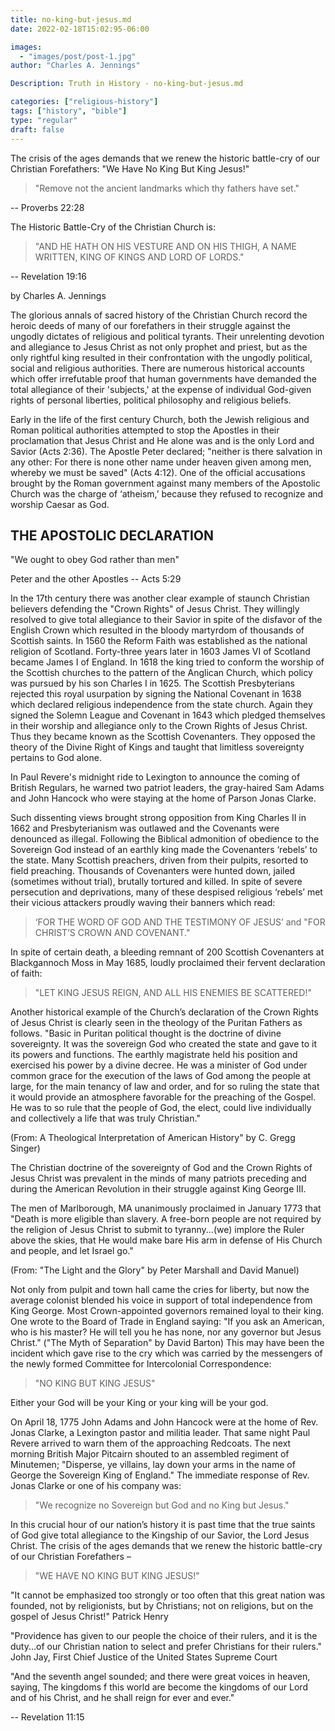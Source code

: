 ```yaml
---
title: no-king-but-jesus.md
date: 2022-02-18T15:02:95-06:00

images:
  - "images/post/post-1.jpg"
author: "Charles A. Jennings"

Description: Truth in History - no-king-but-jesus.md

categories: ["religious-history"]
tags: ["history", "bible"]
type: "regular"
draft: false
---
```


The crisis of the ages demands that we renew the historic battle-cry of our Christian Forefathers: "We Have No King But King Jesus!"

>"Remove not the ancient landmarks which thy fathers have set."

-- Proverbs 22:28
 
The Historic Battle-Cry of the Christian Church is:

>"AND HE HATH ON HIS VESTURE AND ON HIS THIGH, A NAME WRITTEN, KING OF KINGS AND LORD OF LORDS."

-- Revelation 19:16
 
by Charles A. Jennings

The glorious annals of sacred history of the Christian Church record the heroic deeds of many of our forefathers in their struggle against the ungodly dictates of religious and political tyrants. Their unrelenting devotion and allegiance to Jesus Christ as not only prophet and priest, but as the only rightful king resulted in their confrontation with the ungodly political, social and religious authorities. There are numerous historical accounts which offer irrefutable proof that human governments have demanded the total allegiance of their 'subjects,' at the expense of individual God-given rights of personal liberties, political philosophy and religious beliefs.

Early in the life of the first century Church, both the Jewish religious and Roman political authorities attempted to stop the Apostles in their proclamation that Jesus Christ and He alone was and is the only Lord and Savior (Acts 2:36). The Apostle Peter declared; "neither is there salvation in any other: For there is none other name under heaven given among men, whereby we must be saved" (Acts 4:12). One of the official accusations brought by the Roman government against many members of the Apostolic Church was the charge of ‘atheism,’ because they refused to recognize and worship Caesar as God.

## THE APOSTOLIC DECLARATION

"We ought to obey God rather than men"

Peter and the other Apostles
-- Acts 5:29
 
In the 17th century there was another clear example of staunch Christian believers defending the "Crown Rights" of Jesus Christ. They willingly resolved to give total allegiance to their Savior in spite of the disfavor of the English Crown which resulted in the bloody martyrdom of thousands of Scottish saints. In 1560 the Reform Faith was established as the national religion of Scotland. Forty-three years later in 1603 James VI of Scotland became James I of England. In 1618 the king tried to conform the worship of the Scottish churches to the pattern of the Anglican Church, which policy was pursued by his son Charles I in 1625. The Scottish Presbyterians rejected this royal usurpation by signing the National Covenant in 1638 which declared religious independence from the state church. Again they signed the Solemn League and Covenant in 1643 which pledged themselves in their worship and allegiance only to the Crown Rights of Jesus Christ. Thus they became known as the Scottish Covenanters. They opposed the theory of the Divine Right of Kings and taught that limitless sovereignty pertains to God alone.

In Paul Revere's midnight ride to Lexington to announce the coming of British Regulars, he warned two patriot leaders, the gray-haired Sam Adams and John Hancock who were staying at the home of Parson Jonas Clarke.
 
Such dissenting views brought strong opposition from King Charles II in 1662 and Presbyterianism was outlawed and the Covenants were denounced as illegal. Following the Biblical admonition of obedience to the Sovereign God instead of an earthly king made the Covenanters ‘rebels’ to the state. Many Scottish preachers, driven from their pulpits, resorted to field preaching. Thousands of Covenanters were hunted down, jailed (sometimes without trial), brutally tortured and killed. In spite of severe persecution and deprivations, many of these despised religious ‘rebels’ met their vicious attackers proudly waving their banners which read:

>‘FOR THE WORD OF GOD AND THE TESTIMONY OF JESUS’ and "FOR CHRIST’S CROWN AND COVENANT."

In spite of certain death, a bleeding remnant of 200 Scottish Covenanters at Blackgannoch Moss in May 1685, loudly proclaimed their fervent declaration of faith:

>"LET KING JESUS REIGN, AND ALL HIS ENEMIES BE SCATTERED!"

Another historical example of the Church’s declaration of the Crown Rights of Jesus Christ is clearly seen in the theology of the Puritan Fathers as follows. "Basic in Puritan political thought is the doctrine of divine sovereignty. It was the sovereign God who created the state and gave to it its powers and functions. The earthly magistrate held his position and exercised his power by a divine decree. He was a minister of God under common grace for the execution of the laws of God among the people at large, for the main tenancy of law and order, and for so ruling the state that it would provide an atmosphere favorable for the preaching of the Gospel. He was to so rule that the people of God, the elect, could live individually and collectively a life that was truly Christian."

(From: A Theological Interpretation of American History" by C. Gregg Singer)

The Christian doctrine of the sovereignty of God and the Crown Rights of Jesus Christ was prevalent in the minds of many patriots preceding and during the American Revolution in their struggle against King George III.

The men of Marlborough, MA unanimously proclaimed in January 1773 that "Death is more eligible than slavery. A free-born people are not required by the religion of Jesus Christ to submit to tyranny...(we) implore the Ruler above the skies, that He would make bare His arm in defense of His Church and people, and let Israel go."

(From: "The Light and the Glory" by Peter Marshall and David Manuel)

Not only from pulpit and town hall came the cries for liberty, but now the average colonist blended his voice in support of total independence from King George. Most Crown-appointed governors remained loyal to their king. One wrote to the Board of Trade in England saying: "If you ask an American, who is his master? He will tell you he has none, nor any governor but Jesus Christ." ("The Myth of Separation" by David Barton)  This may have been the incident which gave rise to the cry which was carried by the messengers of the newly formed Committee for Intercolonial Correspondence:

>"NO KING BUT KING JESUS"

Either your God will be your King or your king will be your god.
 
On April 18, 1775 John Adams and John Hancock were at the home of Rev. Jonas Clarke, a Lexington pastor and militia leader. That same night Paul Revere arrived to warn them of the approaching Redcoats. The next morning British Major Pitcairn shouted to an assembled regiment of Minutemen; "Disperse, ye villains, lay down your arms in the name of George the Sovereign King of England." The immediate response of Rev. Jonas Clarke or one of his company was:

>"We recognize no Sovereign but God and no King but Jesus."

In this crucial hour of our nation’s history it is past time that the true saints of God give total allegiance to the Kingship of our Savior, the Lord Jesus Christ. The crisis of the ages demands that we renew the historic battle-cry of our Christian Forefathers –

>"WE HAVE NO KING BUT KING JESUS!"

"It cannot be emphasized too strongly or too often that this great nation was founded, not by religionists, but by Christians; not on religions, but on the gospel of Jesus Christ!"    Patrick Henry

"Providence has given to our people the choice of their rulers, and it is the duty...of our Christian nation to select and prefer Christians for their rulers."  John Jay, First Chief Justice of the United States Supreme Court

"And the seventh angel sounded; and there were great voices in heaven, saying, The kingdoms f this world are become the kingdoms of our Lord and of his Christ, and he shall reign for ever and ever."

-- Revelation 11:15